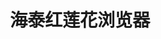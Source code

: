 ﻿---
id: 95
title: "海泰红莲花浏览器"
weight: 95
version: "5.0.0.25"
updateTime: "2022-01-05T09:20:01"
debName: "http://113.24.212.22:8090/upload/file/htbrowser-5.0.0.25-1.loongarch64.deb"
debSize: "70.0 MB"
command: "/opt/htbrowser/htbrowser.sh"
compatibility: 3
---
